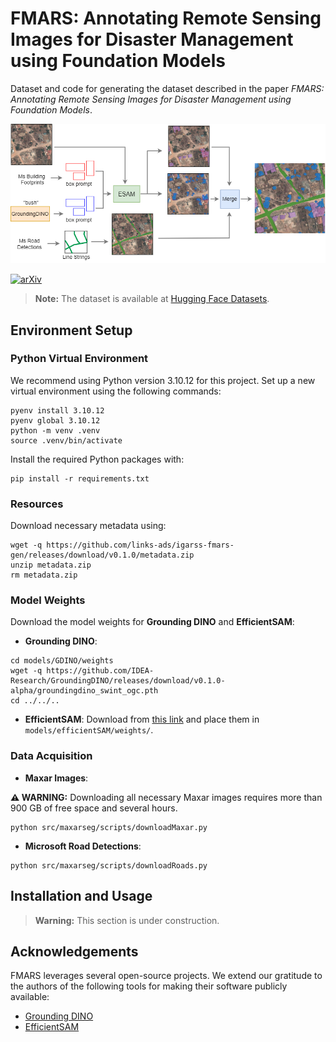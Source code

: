 # FMARS: Annotating Remote Sensing Images for Disaster Management using Foundation Models

Dataset and code for generating the dataset described in the paper *FMARS: Annotating Remote Sensing Images for Disaster Management using Foundation Models*.

![FMARS workflow](annotations-flow.png)

[![arXiv](https://img.shields.io/badge/arXiv-2405.20109-b31b1b.svg?style=flat-square)](https://arxiv.org/abs/2405.20109)

> **Note:** The dataset is available at [Hugging Face Datasets](https://huggingface.co/datasets/links-ads/fmars-dataset).

## Environment Setup

### Python Virtual Environment

We recommend using Python version 3.10.12 for this project. Set up a new virtual environment using the following commands:

```shell
pyenv install 3.10.12
pyenv global 3.10.12
python -m venv .venv
source .venv/bin/activate
```

Install the required Python packages with:
```shell
pip install -r requirements.txt
```
### Resources
Download necessary metadata using:
```shell
wget -q https://github.com/links-ads/igarss-fmars-gen/releases/download/v0.1.0/metadata.zip
unzip metadata.zip
rm metadata.zip
```
### Model Weights

Download the model weights for **Grounding DINO** and **EfficientSAM**:

- **Grounding DINO**:
```shell
cd models/GDINO/weights
wget -q https://github.com/IDEA-Research/GroundingDINO/releases/download/v0.1.0-alpha/groundingdino_swint_ogc.pth
cd ../../..
```

- **EfficientSAM**:
  Download from [this link](https://github.com/yformer/EfficientSAM/blob/main/weights/efficient_sam_vitt.pt) and place them in `models/efficientSAM/weights/`.

### Data Acquisition

- **Maxar Images**:

**⚠️ WARNING:** Downloading all necessary Maxar images requires more than 900 GB of free space and several hours.
```shell
python src/maxarseg/scripts/downloadMaxar.py
```

- **Microsoft Road Detections**:
```shell
python src/maxarseg/scripts/downloadRoads.py
```
## Installation and Usage

> **Warning:** This section is under construction.

## Acknowledgements

FMARS leverages several open-source projects. We extend our gratitude to the authors of the following tools for making their software publicly available:

- [Grounding DINO](https://github.com/IDEA-Research/GroundingDINO)
- [EfficientSAM](https://github.com/yformer/EfficientSAM)
